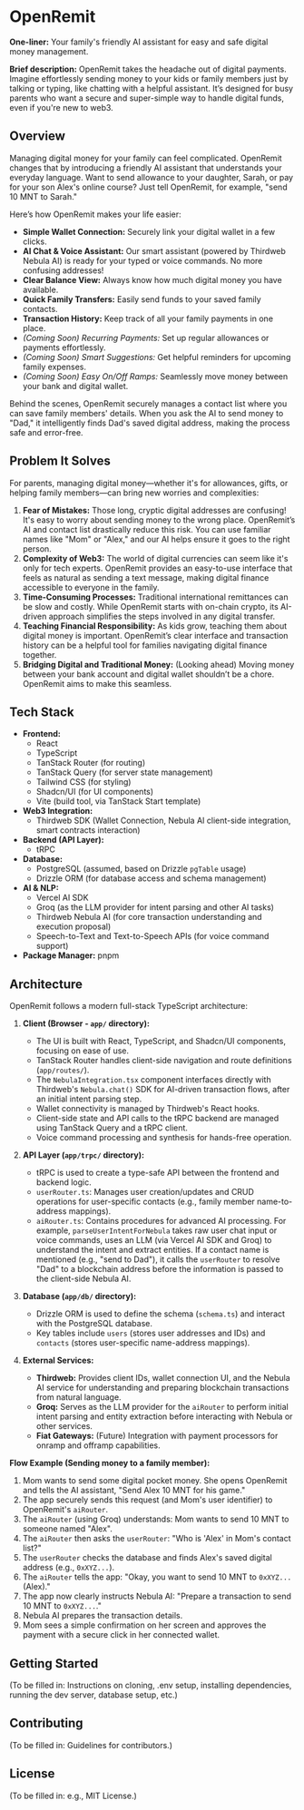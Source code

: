 # OpenRemit

**One-liner:** Your family's friendly AI assistant for easy and safe digital money management.

**Brief description:** OpenRemit takes the headache out of digital payments. Imagine effortlessly sending money to your kids or family members just by talking or typing, like chatting with a helpful assistant. It’s designed for busy parents who want a secure and super-simple way to handle digital funds, even if you're new to web3.

## Overview

Managing digital money for your family can feel complicated. OpenRemit changes that by introducing a friendly AI assistant that understands your everyday language. Want to send allowance to your daughter, Sarah, or pay for your son Alex's online course? Just tell OpenRemit, for example, "send 10 MNT to Sarah."

Here’s how OpenRemit makes your life easier:

*   **Simple Wallet Connection:** Securely link your digital wallet in a few clicks.
*   **AI Chat & Voice Assistant:** Our smart assistant (powered by Thirdweb Nebula AI) is ready for your typed or voice commands. No more confusing addresses!
*   **Clear Balance View:** Always know how much digital money you have available.
*   **Quick Family Transfers:** Easily send funds to your saved family contacts.
*   **Transaction History:** Keep track of all your family payments in one place.
*   *(Coming Soon) Recurring Payments:* Set up regular allowances or payments effortlessly.
*   *(Coming Soon) Smart Suggestions:* Get helpful reminders for upcoming family expenses.
*   *(Coming Soon) Easy On/Off Ramps:* Seamlessly move money between your bank and digital wallet.

Behind the scenes, OpenRemit securely manages a contact list where you can save family members' details. When you ask the AI to send money to "Dad," it intelligently finds Dad's saved digital address, making the process safe and error-free.

## Problem It Solves

For parents, managing digital money—whether it's for allowances, gifts, or helping family members—can bring new worries and complexities:

1.  **Fear of Mistakes:** Those long, cryptic digital addresses are confusing! It's easy to worry about sending money to the wrong place. OpenRemit’s AI and contact list drastically reduce this risk. You can use familiar names like "Mom" or "Alex," and our AI helps ensure it goes to the right person.
2.  **Complexity of Web3:** The world of digital currencies can seem like it's only for tech experts. OpenRemit provides an easy-to-use interface that feels as natural as sending a text message, making digital finance accessible to everyone in the family.
3.  **Time-Consuming Processes:** Traditional international remittances can be slow and costly. While OpenRemit starts with on-chain crypto, its AI-driven approach simplifies the steps involved in any digital transfer.
4.  **Teaching Financial Responsibility:** As kids grow, teaching them about digital money is important. OpenRemit’s clear interface and transaction history can be a helpful tool for families navigating digital finance together.
5.  **Bridging Digital and Traditional Money:** (Looking ahead) Moving money between your bank account and digital wallet shouldn’t be a chore. OpenRemit aims to make this seamless.

## Tech Stack

*   **Frontend:**
    *   React
    *   TypeScript
    *   TanStack Router (for routing)
    *   TanStack Query (for server state management)
    *   Tailwind CSS (for styling)
    *   Shadcn/UI (for UI components)
    *   Vite (build tool, via TanStack Start template)
*   **Web3 Integration:**
    *   Thirdweb SDK (Wallet Connection, Nebula AI client-side integration, smart contracts interaction)
*   **Backend (API Layer):**
    *   tRPC
*   **Database:**
    *   PostgreSQL (assumed, based on Drizzle `pgTable` usage)
    *   Drizzle ORM (for database access and schema management)
*   **AI & NLP:**
    *   Vercel AI SDK
    *   Groq (as the LLM provider for intent parsing and other AI tasks)
    *   Thirdweb Nebula AI (for core transaction understanding and execution proposal)
    *   Speech-to-Text and Text-to-Speech APIs (for voice command support)
*   **Package Manager:** pnpm

## Architecture

OpenRemit follows a modern full-stack TypeScript architecture:

1.  **Client (Browser - `app/` directory):**
    *   The UI is built with React, TypeScript, and Shadcn/UI components, focusing on ease of use.
    *   TanStack Router handles client-side navigation and route definitions (`app/routes/`).
    *   The `NebulaIntegration.tsx` component interfaces directly with Thirdweb's `Nebula.chat()` SDK for AI-driven transaction flows, after an initial intent parsing step.
    *   Wallet connectivity is managed by Thirdweb's React hooks.
    *   Client-side state and API calls to the tRPC backend are managed using TanStack Query and a tRPC client.
    *   Voice command processing and synthesis for hands-free operation.

2.  **API Layer (`app/trpc/` directory):**
    *   tRPC is used to create a type-safe API between the frontend and backend logic.
    *   `userRouter.ts`: Manages user creation/updates and CRUD operations for user-specific contacts (e.g., family member name-to-address mappings).
    *   `aiRouter.ts`: Contains procedures for advanced AI processing. For example, `parseUserIntentForNebula` takes raw user chat input or voice commands, uses an LLM (via Vercel AI SDK and Groq) to understand the intent and extract entities. If a contact name is mentioned (e.g., "send to Dad"), it calls the `userRouter` to resolve "Dad" to a blockchain address before the information is passed to the client-side Nebula AI.

3.  **Database (`app/db/` directory):**
    *   Drizzle ORM is used to define the schema (`schema.ts`) and interact with the PostgreSQL database.
    *   Key tables include `users` (stores user addresses and IDs) and `contacts` (stores user-specific name-address mappings).

4.  **External Services:**
    *   **Thirdweb:** Provides client IDs, wallet connection UI, and the Nebula AI service for understanding and preparing blockchain transactions from natural language.
    *   **Groq:** Serves as the LLM provider for the `aiRouter` to perform initial intent parsing and entity extraction before interacting with Nebula or other services.
    *   **Fiat Gateways:** (Future) Integration with payment processors for onramp and offramp capabilities.

**Flow Example (Sending money to a family member):**

1.  Mom wants to send some digital pocket money. She opens OpenRemit and tells the AI assistant, "Send Alex 10 MNT for his game."
2.  The app securely sends this request (and Mom's user identifier) to OpenRemit's `aiRouter`.
3.  The `aiRouter` (using Groq) understands: Mom wants to send 10 MNT to someone named "Alex".
4.  The `aiRouter` then asks the `userRouter`: "Who is 'Alex' in Mom's contact list?"
5.  The `userRouter` checks the database and finds Alex's saved digital address (e.g., `0xXYZ...`).
6.  The `aiRouter` tells the app: "Okay, you want to send 10 MNT to `0xXYZ...` (Alex)."
7.  The app now clearly instructs Nebula AI: "Prepare a transaction to send 10 MNT to `0xXYZ...`."
8.  Nebula AI prepares the transaction details.
9.  Mom sees a simple confirmation on her screen and approves the payment with a secure click in her connected wallet.

## Getting Started

(To be filled in: Instructions on cloning, .env setup, installing dependencies, running the dev server, database setup, etc.)

## Contributing

(To be filled in: Guidelines for contributors.)

## License

(To be filled in: e.g., MIT License.)
